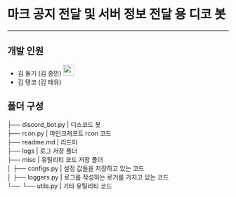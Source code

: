 # 마크 공지 전달 및 서버 정보 전달 용 디코 봇
---
## 개발 인원
- 김 둘기 (김 종민) <a href=https://github.com/EvoDmiK><img src='https://avatars.githubusercontent.com/u/93193661?v=4' width=25></a>
- 김 탱코 (김 태유)

## 폴더 구성
├── discord_bot.py  | 디스코드 봇  
├── rcon.py         | 마인크래프트 rcon 코드  
├── readme.md       | 리드미  
├── logs            | 로그 저장 폴더  
├── misc            | 유틸리티 코드 저장 폴더  
│   ├── configs.py  | 설정 값들을 저장하고 있는 코드  
│   ├── loggers.py  | 로그를 작성하는 로거를 가지고 있는 코드  
└── └── utils.py    | 기타 유틸리티 코드  
